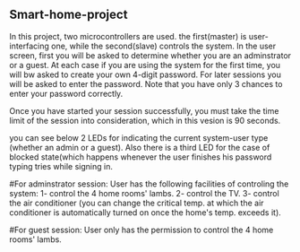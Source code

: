 ## Smart-home-project
In this project, two microcontrollers are used. the first(master) is user-interfacing one, while the second(slave) controls the system. 
In the user screen, first you will be asked to determine whether you are an adminstrator or a guest. 
At each case if you are using the system for the first time, you will bw asked to create your own 4-digit password. For later sessions you will be asked to enter the password. Note that you have only 3 chances to enter your password correctly. 

Once you have started your session successfully, you must take the time limit of the session into consideration, which in this vesion is 90 seconds.

you can see below 2 LEDs for indicating the current system-user type (whether an admin or a guest). 
Also there is a third LED for the case of blocked state(which happens whenever the user finishes his password typing tries while signing in.

#For adminstrator session:
    User has the following facilities of controling the system:
    1- control the 4 home rooms' lambs.
    2- control the TV.
    3- control the air conditioner (you can change the critical temp. at which the air conditioner is automatically turned on once the home's temp. exceeds it).
       
#For guest session:
    User only has the permission to control the 4 home rooms' lambs.
